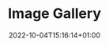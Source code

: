 ---
title: "Image Gallery"
date: 2022-10-04T15:16:14+01:00
draft: true
description: "My Artwork"
layout: "gallery"
images:
# - src: https://cdnb.artstation.com/p/assets/images/images/014/210/937/large/rodrigo-miguel-artboard-2.jpg
---